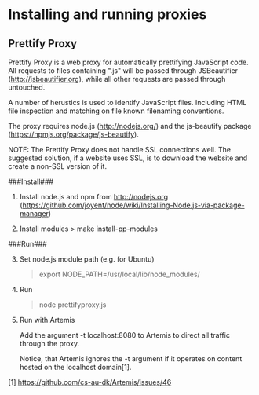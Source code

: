 Installing and running proxies
==============================



Prettify Proxy
--------------

Prettify Proxy is a web proxy for automatically prettifying JavaScript code. All requests to files containing ".js" will be passed through JSBeautifier (http://jsbeautifier.org), while all other requests are passed through untouched.

A number of herustics is used to identify JavaScript files. Including HTML file inspection and matching on file known filenaming conventions.

The proxy requires node.js (http://nodejs.org/) and the js-beautify package (https://npmjs.org/package/js-beautify).

NOTE: The Prettify Proxy does not handle SSL connections well. The suggested solution, if a website uses SSL, is to download the website and create a non-SSL version of it.

###Install###


1. Install node.js and npm from http://nodejs.org 
   (https://github.com/joyent/node/wiki/Installing-Node.js-via-package-manager) 

2. Install modules
       > make install-pp-modules 

###Run###

3. Set node.js module path (e.g. for Ubuntu)
	> export NODE_PATH=/usr/local/lib/node_modules/

3. Run
	> node prettifyproxy.js

4. Run with Artemis
	
	Add the argument -t localhost:8080 to Artemis to direct all traffic through the proxy.

	Notice, that Artemis ignores the -t argument if it operates on content hosted on the localhost domain[1].


[1] https://github.com/cs-au-dk/Artemis/issues/46